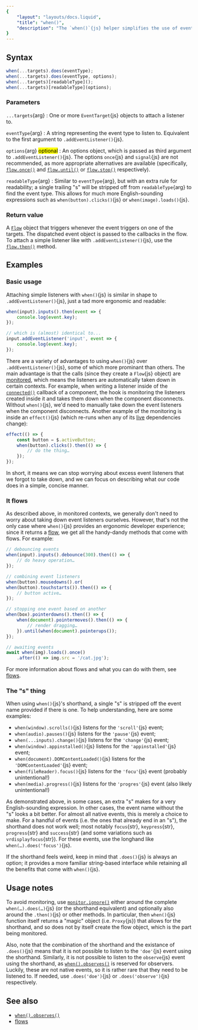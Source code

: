 ```yaml
---
{
	"layout": "layouts/docs.liquid",
	"title": "when()",
	"description": "The `when()`{js} helper simplifies the use of event listeners both inside and outside Yozo components."
}
---
```


## Syntax

```js
when(...targets).does(eventType);
when(...targets).does(eventType, options);
when(...targets)[readableType]();
when(...targets)[readableType](options);
```

### Parameters

`...targets`{arg}
: One or more `EventTarget`{js} objects to attach a listener to.

`eventType`{arg}
: A string representing the event type to listen to. Equivalent to the first argument to `.addEventListener()`{js}.

`options`{arg} <mark>optional</mark>
: An options object, which is passed as third argument to `.addEventListener()`{js}. The options `once`{js} and `signal`{js} are not recommended, as more appropriate alternatives are available (specifically, [`flow.once()`](/docs/flow/once/) and [`flow.until()`](/docs/flow/until/) or [`flow.stop()`](/docs/flow/stop/) respectively).

`readableType`{arg}
: Similar to `eventType`{arg}, but with an extra rule for readability; a single trailing "s" will be stripped off from `readableType`{arg} to find the event type. This allows for much more English-sounding expressions such as `when(button).clicks()`{js} or `when(image).loads()`{js}.

### Return value

A [`Flow`](/docs/flow/) object that triggers whenever the event triggers on one of the targets. The dispatched event object is passed to the callbacks in the flow. To attach a simple listener like with `.addEventListener()`{js}, use the [`flow.then()`](/docs/flow/then/) method.

## Examples

### Basic usage

Attaching simple listeners with `when()`{js} is similar in shape to `.addEventListener()`{js}, just a tad more ergonomic and readable:

```js
when(input).inputs().then(event => {
	console.log(event.key);
});

// which is (almost) identical to...
input.addEventListener('input', event => {
	console.log(event.key);
});
```

There are a variety of advantages to using `when()`{js} over `.addEventListener()`{js}, some of which more prominant than others. The main advantage is that the calls (since they create a `Flow`{js} object) are [monitored](/docs/monitor/), which means the listeners are automatically taken down in certain contexts. For example, when writing a listener inside of the [`connected()`](/docs/components/connected/) callback of a component, the hook is monitoring the listeners created inside it and takes them down when the component disconnects. Without `when()`{js}, we'd need to manually take down the event listeners when the component disconnects. Another example of the monitoring is inside an `effect()`{js} (which re-runs when any of its [live](/docs/live/) dependencies change):

```js
effect(() => {
	const button = $.activeButton;
	when(button).clicks().then(() => {
		// do the thing…
	});
});
```

In short, it means we can stop worrying about excess event listeners that we forgot to take down, and we can focus on describing what our code does in a simple, concise manner.

### It flows

As described above, in monitored contexts, we generally don't need to worry about taking down event listeners ourselves. However, that's not the only case where `when()`{js} provides an ergonomic developer experience; since it returns a [flow](/docs/flow/), we get all the handy-dandy methods that come with flows. For example:

```js
// debouncing events
when(input).inputs().debounce(300).then(() => {
	// do heavy operation…
});

// combining event listeners
when(button).mousedowns().or(
when(button).touchstarts()).then(() => {
	// button active…
});

// stopping one event based on another
when(box).pointerdowns().then(() => {
	when(document).pointermoves().then(() => {
		// render dragging…
	}).until(when(document).pointerups());
});

// awaiting events
await when(img).loads().once()
	.after(() => img.src = '/cat.jpg');
```

For more information about flows and what you can do with them, see [flows](/docs/flow/).

### The "s" thing

When using `when()`{js}'s shorthand, a single "s" is stripped off the event name provided if there is one. To help understanding, here are some examples:

- `when(window).scrolls()`{js} listens for the `'scroll'`{js} event;
- `when(audio).pauses()`{js} listens for the `'pause'`{js} event;
- `when(...inputs).change()`{js} listens for the `'change'`{js} event;
- `when(window).appinstalled()`{js} listens for the `'appinstalled'`{js} event;
- `when(document).DOMContentLoaded()`{js} listens for the `'DOMContentLoaded'`{js} event;
- `when(fileReader).focus()`{js} listens for the `'focu'`{js} event (probably unintentional!)
- `when(media).progress()`{js} listens for the `'progres'`{js} event (also likely unintentional!)

As demonstrated above, in some cases, an extra "s" makes for a very English-sounding expression. In other cases, the event name without the "s" looks a bit better. For almost all native events, this is merely a choice to make. For a handful of events (i.e. the ones that already end in an "s"), the shorthand does not work well; most notably `focus`{str}, `keypress`{str}, `progress`{str} and `success`{str} (and some variations such as `vrdisplayfocus`{str}). For these events, use the longhand like `when(…).does('focus')`{js}.

If the shorthand feels weird, keep in mind that `.does()`{js} is always an option; it provides a more familiar string-based interface while retaining all the benefits that come with `when()`{js}.

## Usage notes

To avoid monitoring, use [`monitor.ignore()`](/docs/monitor/ignore/) either around the complete `when(…).does(…)`{js} (or the shorthand equivalent) and optionally also around the `.then()`{js} or other methods. In particular, then `when()`{js} function itself returns a "magic" object (i.e. `Proxy`{js}) that allows for the shorthand, and so does not by itself create the flow object, which is the part being monitored.

Also, note that the combination of the shorthand and the existance of `.does()`{js} means that it is not possible to listen to the `'doe'`{js} event using the shorthand. Similarly, it is not possible to listen to the `observe`{js} event using the shorthand, as [`when().observes()`](/docs/when/observes/) is reserved for observers. Luckily, these are not native events, so it is rather rare that they need to be listened to. If needed, use `.does('doe')`{js} or `.does('observe')`{js} respectively.

## See also

- [`when().observes()`](/docs/when/observes/)
- [flows](/docs/flow/)

